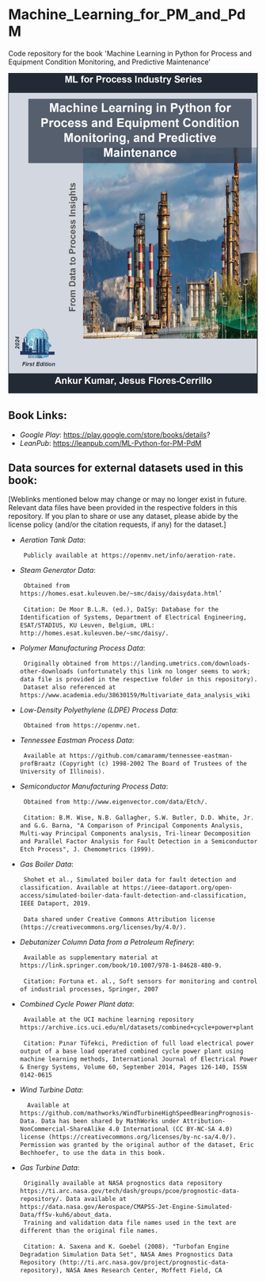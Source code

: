 # Machine_Learning_for_PM_and_PdM

Code repository for the book 'Machine Learning in Python for Process and Equipment Condition Monitoring, and Predictive Maintenance'

![](/Images/Book3_CoverPage.JPG)


## Book Links:
- *Google Play*:  https://play.google.com/store/books/details?
- *LeanPub*:  https://leanpub.com/ML-Python-for-PM-PdM

## Data sources for external datasets used in this book:
[Weblinks mentioned below may change or may no longer exist in future. Relevant data files have been provided in the respective folders in this repository. If you plan to share or use any dataset, please abide by the license policy (and/or the citation requests, if any) for the dataset.]


- *Aeration Tank Data*:  

       Publicly available at https://openmv.net/info/aeration-rate.
  

- *Steam Generator Data*:

       Obtained from https://homes.esat.kuleuven.be/~smc/daisy/daisydata.html’
       
       Citation: De Moor B.L.R. (ed.), DaISy: Database for the Identification of Systems, Department of Electrical Engineering, ESAT/STADIUS, KU Leuven, Belgium, URL: http://homes.esat.kuleuven.be/~smc/daisy/.


- *Polymer Manufacturing Process Data*:  

       Originally obtained from https://landing.umetrics.com/downloads-other-downloads (unfortunately this link no longer seems to work; data file is provided in the respective folder in this repository). 
       Dataset also referenced at https://www.academia.edu/38630159/Multivariate_data_analysis_wiki
       
           
- *Low-Density Polyethylene (LDPE) Process Data*:

       Obtained from https://openmv.net.

           
- *Tennessee Eastman Process Data*: 

       Available at https://github.com/camaramm/tennessee-eastman-profBraatz (Copyright (c) 1998-2002 The Board of Trustees of the University of Illinois).
       
       
- *Semiconductor Manufacturing Process Data*: 

       Obtained from http://www.eigenvector.com/data/Etch/. 
       
       Citation: B.M. Wise, N.B. Gallagher, S.W. Butler, D.D. White, Jr. and G.G. Barna, "A Comparison of Principal Components Analysis, Multi-way Principal Components analysis, Tri-linear Decomposition and Parallel Factor Analysis for Fault Detection in a Semiconductor Etch Process", J. Chemometrics (1999).
  

- *Gas Boiler Data*: 

       Shohet et al., Simulated boiler data for fault detection and classification. Available at https://ieee-dataport.org/open-access/simulated-boiler-data-fault-detection-and-classification, IEEE Dataport, 2019.

       Data shared under Creative Commons Attribution license (https://creativecommons.org/licenses/by/4.0/).
       
  
- *Debutanizer Column Data from a Petroleum Refinery*:

       Available as supplementary material at https://link.springer.com/book/10.1007/978-1-84628-480-9. 
       
       Citation: Fortuna et. al., Soft sensors for monitoring and control of industrial processes, Springer, 2007

       
- *Combined Cycle Power Plant data*:

       Available at the UCI machine learning repository https://archive.ics.uci.edu/ml/datasets/combined+cycle+power+plant
       
       Citation: Pınar Tüfekci, Prediction of full load electrical power output of a base load operated combined cycle power plant using machine learning methods, International Journal of Electrical Power & Energy Systems, Volume 60, September 2014, Pages 126-140, ISSN 0142-0615


- *Wind Turbine Data*:

        Available at https://github.com/mathworks/WindTurbineHighSpeedBearingPrognosis-Data. Data has been shared by MathWorks under Attribution-NonCommercial-ShareAlike 4.0 International (CC BY-NC-SA 4.0) license (https://creativecommons.org/licenses/by-nc-sa/4.0/). Permission was granted by the original author of the dataset, Eric                Bechhoefer, to use the data in this book.

       
- *Gas Turbine Data*:

       Originally available at NASA prognostics data repository https://ti.arc.nasa.gov/tech/dash/groups/pcoe/prognostic-data-repository/. Data available at https://data.nasa.gov/Aerospace/CMAPSS-Jet-Engine-Simulated-Data/ff5v-kuh6/about_data.
       Training and validation data file names used in the text are different than the original file names. 
       
       Citation: A. Saxena and K. Goebel (2008). "Turbofan Engine Degradation Simulation Data Set", NASA Ames Prognostics Data Repository (http://ti.arc.nasa.gov/project/prognostic-data-repository), NASA Ames Research Center, Moffett Field, CA
